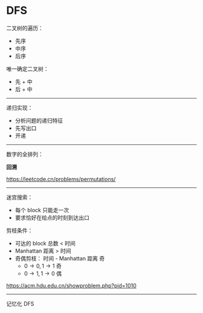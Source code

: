 # DFS

二叉树的遍历：

- 先序
- 中序
- 后序

唯一确定二叉树：

- 先 + 中
- 后 + 中

---

递归实现：

- 分析问题的递归特征
- 先写出口
- 开递

---

数字的全排列：

**回溯**

https://leetcode.cn/problems/permutations/

---

迷宫搜索：

- 每个 block 只能走一次
- 要求恰好在给点的时刻到达出口

剪枝条件：

- 可达的 block 总数 < 时间
- Manhattan 距离 > 时间
- 奇偶剪枝： 时间 - Manhattan 距离 奇
  - $0 \rightarrow 0, 1 \rightarrow 1$ 奇
  - $0 \rightarrow 1, 1 \rightarrow 0$ 偶

https://acm.hdu.edu.cn/showproblem.php?pid=1010

---

记忆化 DFS
